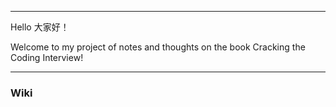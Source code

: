 ***
Hello 大家好！

Welcome to my project of notes and thoughts on the book Cracking the Coding Interview!
***

### Wiki
